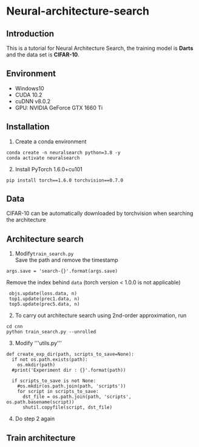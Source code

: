 # Neural-architecture-search

## Introduction
This is a tutorial for Neural Architecture Search, the training model is **Darts** and the data set is **CIFAR-10**.
## Environment
* Windows10
* CUDA 10.2
* cuDNN v8.0.2
* GPU: NVIDIA GeForce GTX 1660 Ti

## Installation
1. Create a conda environment
```
conda create -n neuralsearch python=3.8 -y
conda activate neuralsearch
```
2. Install PyTorch 1.6.0+cu101
```
pip install torch==1.6.0 torchvision==0.7.0
```
## Data
CIFAR-10 can be automatically downloaded by torchvision when searching the architecture
## Architecture search
1. Modify```train_search.py```  
Save the path and remove the timestamp
```
args.save = 'search-{}'.format(args.save)
```
Remove the index behind ```data``` (torch version < 1.0.0 is not applicable)
```
 objs.update(loss.data, n)
 top1.update(prec1.data, n)
 top5.update(prec5.data, n)
```
2. To carry out architecture search using 2nd-order approximation, run
```
cd cnn
python train_search.py --unrolled
```
3. Modify '''utils.py'''
```
def create_exp_dir(path, scripts_to_save=None):
  if not os.path.exists(path):
    os.mkdir(path)
  #print('Experiment dir : {}'.format(path))

  if scripts_to_save is not None:
    #os.mkdir(os.path.join(path, 'scripts'))
    for script in scripts_to_save:
      dst_file = os.path.join(path, 'scripts', os.path.basename(script))
      shutil.copyfile(script, dst_file)
```
4. Do step 2 again
## Train architecture


